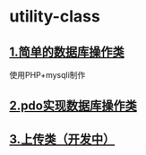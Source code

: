 # utility-class


## [1.简单的数据库操作类](DB)
使用PHP+mysqli制作
## [2.pdo实现数据库操作类](PDO)
## [3.上传类（开发中）](Upload)

